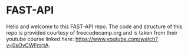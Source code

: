 # FAST-API

Hello and welcome to this FAST-API repo. The code and structure of this repo is provided courtesy of freecodecamp.org and is taken from their youtube course linked here: https://www.youtube.com/watch?v=0sOvCWFmrtA. 

